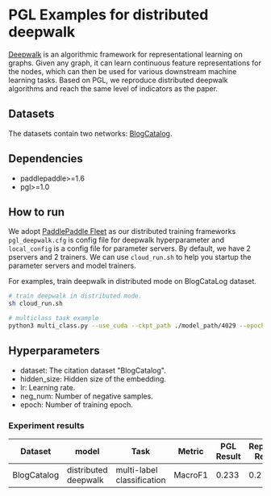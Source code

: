 # PGL Examples for distributed deepwalk
[Deepwalk](https://arxiv.org/pdf/1403.6652.pdf) is an algorithmic framework for representational learning on graphs. Given any graph, it can learn continuous feature representations for the nodes, which can then be used for various downstream machine learning tasks. Based on PGL, we reproduce distributed deepwalk algorithms and reach the same level of indicators as the paper.

## Datasets
The datasets contain two networks: [BlogCatalog](http://socialcomputing.asu.edu/datasets/BlogCatalog3). 
## Dependencies
- paddlepaddle>=1.6
- pgl>=1.0

## How to run

We adopt [PaddlePaddle Fleet](https://github.com/PaddlePaddle/Fleet) as our distributed training frameworks ```pgl_deepwalk.cfg``` is config file for deepwalk hyperparameter and ```local_config``` is a config file for parameter servers. By default, we have 2 pservers and 2 trainers. We can use ```cloud_run.sh``` to help you startup the parameter servers and model trainers. 

For examples, train deepwalk in distributed mode on BlogCataLog dataset.
```sh
# train deepwalk in distributed mode.
sh cloud_run.sh

# multiclass task example
python3 multi_class.py --use_cuda --ckpt_path ./model_path/4029 --epoch 1000

```

## Hyperparameters
- dataset: The citation dataset "BlogCatalog".
- hidden_size: Hidden size of the embedding. 
- lr: Learning rate. 
- neg_num: Number of negative samples.
- epoch: Number of training epoch.

### Experiment results
Dataset|model|Task|Metric|PGL Result|Reported Result 
--|--|--|--|--|--
BlogCatalog|distributed deepwalk|multi-label classification|MacroF1|0.233|0.211

